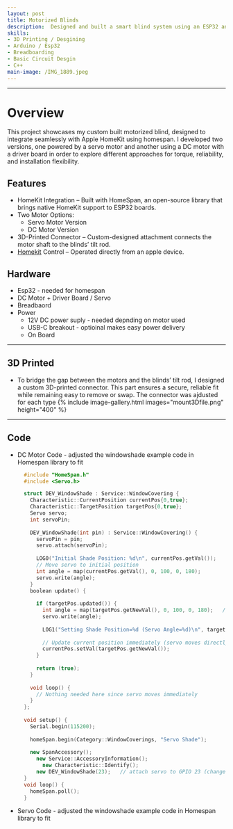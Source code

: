 ```yaml
---
layout: post
title: Motorized Blinds
description:  Designed and built a smart blind system using an ESP32 and motor driver. Integrated 3D-printed components for mounting, enabling remote and automated control of window blinds
skills: 
- 3D Printing / Desgining
- Arduino / Esp32
- Breadboarding
- Basic Circuit Desgin
- C++
main-image: /IMG_1889.jpeg
---
```


---
# Overview
This project showcases my custom built motorized blind, designed to integrate seamlessly with Apple HomeKit using homespan. I developed two versions, one powered by a servo motor and another using a DC motor with a driver board in order to explore different approaches for torque, reliability, and installation flexibility.

## Features
- HomeKit Integration – Built with HomeSpan, an open-source library that brings native HomeKit support to ESP32 boards.
- Two Motor Options:
  - Servo Motor Version
  - DC Motor Version
- 3D-Printed Connector – Custom-designed attachment connects the motor shaft to the blinds’ tilt rod.
- [Homekit](https://github.com/HomeSpan/HomeSpan/tree/master) Control – Operated directly from an apple device.

## Hardware
- Esp32 - needed for homespan
- DC Motor + Driver Board / Servo
- Breadbaord
- Power
    - 12V DC power suply - needed depnding on motor used
    - USB-C breakout - optioinal makes easy power delivery
    - On Board
 
---
## 3D Printed
- To bridge the gap between the motors and the blinds’ tilt rod, I designed a custom 3D-printed connector. This part ensures a secure, reliable fit while remaining easy to remove or swap. The connector was ajdusted for each type
    {% include image-gallery.html images="mount3Dfile.png" height="400" %} 

---
## Code
- DC Motor Code - adjusted the windowshade example code in Homespan library to fit
  ```cpp
    #include "HomeSpan.h"
    #include <Servo.h>
  
    struct DEV_WindowShade : Service::WindowCovering {
      Characteristic::CurrentPosition currentPos{0,true};
      Characteristic::TargetPosition targetPos{0,true};
      Servo servo;
      int servoPin;
    
      DEV_WindowShade(int pin) : Service::WindowCovering() {
        servoPin = pin;
        servo.attach(servoPin);
    
        LOG0("Initial Shade Position: %d\n", currentPos.getVal());
        // Move servo to initial position
        int angle = map(currentPos.getVal(), 0, 100, 0, 180);
        servo.write(angle);
      }
      boolean update() {
    
        if (targetPos.updated()) {
          int angle = map(targetPos.getNewVal(), 0, 100, 0, 180);   // scale HomeKit
          servo.write(angle);
    
          LOG1("Setting Shade Position=%d (Servo Angle=%d)\n", targetPos.getNewVal(), angle);
    
          // Update current position immediately (servo moves directly)
          currentPos.setVal(targetPos.getNewVal());
        }
    
        return (true);
      }
    
      void loop() {
        // Nothing needed here since servo moves immediately
      }
    };
    
    void setup() {
      Serial.begin(115200);
    
      homeSpan.begin(Category::WindowCoverings, "Servo Shade");
    
      new SpanAccessory();
        new Service::AccessoryInformation();
          new Characteristic::Identify();
        new DEV_WindowShade(23);   // attach servo to GPIO 23 (change if needed)
    }
    void loop() {
      homeSpan.poll();
    }
  ```
  
- Servo Code - adjusted the windowshade example code in Homespan library to fit
